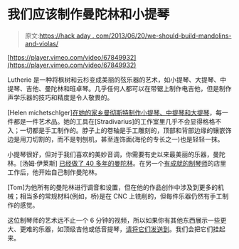 # 我们应该制作曼陀林和小提琴

> 原文:[https://hack aday . com/2013/06/20/we-should-build-mandolins-and-violas/](https://hackaday.com/2013/06/20/we-should-build-mandolins-and-violas/)

[https://player.vimeo.com/video/67849932](https://player.vimeo.com/video/67849932)

Lutherie 是一种将枫树和云杉变成美丽的弦乐器的艺术，如小提琴、大提琴、中提琴、吉他、曼陀林和班卓琴。几乎任何人都可以在带锯上制作电吉他，但是制作声学乐器的技巧和精度是令人敬畏的。

[Helen michetschlger][在她的家乡曼彻斯特制作小提琴、中提琴和大提琴](http://vimeo.com/67849932)，每一件都是一件艺术品。她的工具在[Stradivarius]的工作室里几乎不会显得格格不入；一切都是手工制作的。脖子上的卷轴是手工雕刻的，顶部和背部边缘的镶嵌饰边是用刀切割的，而不是刳刨机，甚至连饰面(海伦的专长之一)也是轻轻一抹。

小提琴很好，但对于我们喜欢的美妙音调，你需要有史以来最美丽的乐器，曼陀林。[汤姆·伊莱斯] [已经做了 40 多年的曼陀林](http://vimeo.com/67614414)。在另一个[有成就的制琴师](http://www.collingsguitars.com/)的店里工作后，他开始自己制作曼陀林。

[Tom]为他所有的曼陀林进行调音和设置，但在他的作品创作中涉及到更多的机械；相当多的常规材料(例如，桥)是在 CNC 上铣削的，但每件乐器仍然有手工制作的感觉。

这位制琴师的艺术远不止一个 6 分钟的视频，所以如果你有其他东西展示一些更大、更难的乐器，如顶级吉他或低音提琴，[请将它们发送到](http://handmade.hackaday.com/sample-page/)。我们会把它们挂起来。